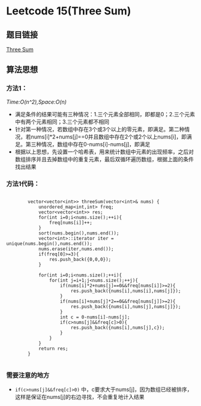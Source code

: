 # Leetcode 15(Three Sum)

## 题目链接
[Three Sum](https://leetcode-cn.com/classic/problems/3sum/description/)

## 算法思想

### 方法1：
*Time:O(n^2),Space:O(n)*

- 满足条件的结果可能有三种情况：1.三个元素全部相同，即都是0；2.三个元素中有两个元素相同；3.三个元素都不相同
- 针对第一种情况，若数组中存在3个或3个以上的零元素，即满足。第二种情况，若nums[i]*2+nums[j]==0并且数组中存在2个或2个以上nums[i]，即满足。第三种情况，数组中存在0-nums[i]-nums[j]，即满足
- 根据以上思想，先设置一个哈希表，用来统计数组中元素的出现频率，之后对数组排序并且去掉数组中的重复元素，最后双循环遍历数组，根据上面的条件找出结果

### 方法1代码：
```

		vector<vector<int>> threeSum(vector<int>& nums) {
	        unordered_map<int,int> freq;
	        vector<vector<int>> res;
	        for(int i=0;i<nums.size();++i){
	            freq[nums[i]]++;
	        }
	        sort(nums.begin(),nums.end());
	        vector<int>::iterator iter = unique(nums.begin(),nums.end());
	        nums.erase(iter,nums.end());
	        if(freq[0]>=3){
	            res.push_back({0,0,0});
	        }
	
	        for(int i=0;i<nums.size();++i){
	            for(int j=i+1;j<nums.size();++j){
	                if(nums[i]*2+nums[j]==0&&freq[nums[i]]>=2){
	                    res.push_back({nums[i],nums[i],nums[j]});
	                }
	                if(nums[i]+nums[j]*2==0&&freq[nums[j]]>=2){
	                    res.push_back({nums[i],nums[j],nums[j]});
	                }
	                int c = 0-nums[i]-nums[j];
	                if(c>nums[j]&&freq[c]>0){
	                    res.push_back({nums[i],nums[j],c});
	                }
	            }
	        }
	        return res;
	    }


```

### 需要注意的地方
- `if(c>nums[j]&&freq[c]>0)` 中，c要求大于nums[j]，因为数组已经被排序，这样是保证在nums[j]的右边寻找，不会重复地计入结果
